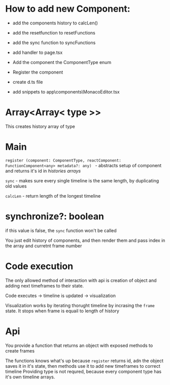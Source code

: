 # How to add new Component:

- add the components history to calcLen()

- add the resetfunction to resetFunctions
- add the sync function to syncFunctions

- add handler to page.tsx

- Add the component the ComponentType enum

- Register the component

- create d.ts file
- add snippets to app\components\MonacoEditor.tsx

# Array<Array< type >>

This creates history array of type

# Main

`register (component: ComponentType, reactComponent: FunctionComponent<any> metadata?: any) ` - abstracts setup of component and returns it's id in _histories arrays_

`sync` - makes sure every single timeline is the same length, by duplicating old values

`calcLen` - return length of the longest timeline

# synchronize?: boolean

if this value is false, the `sync` function won't be called

You just edit history of components, and then render them and pass index in the array and curretnt frame number

# Code execution

The only allowed method of interaction with api is creation of object and adding next timeframes to their state.

Code executes -> timeline is updated -> visualization

Visualization works by iterating thorught timeline by incrasing the `frame` state. It stops when frame is equail to length of history

# Api

You provide a function that returns an object with exposed methods to create frames

The functions knows what's up because `register` returns id, adn the object saves it in it's state, then methods use it to add new timeframes to correct timeline
Providing type is not requred, because every component type has it's own timeline arrays.
